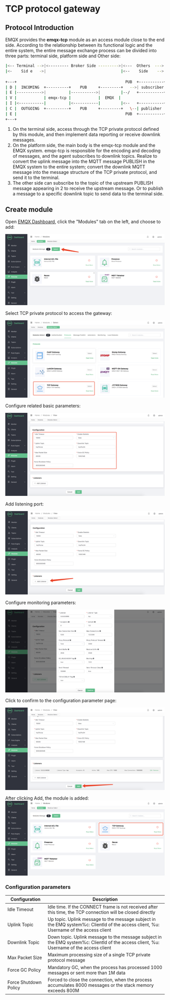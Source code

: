 # TCP protocol gateway

## Protocol Introduction

EMQX provides the **emqx-tcp** module as an access module close to the end side. According to the relationship between its functional logic and the entire system, the entire message exchange process can be divided into three parts: terminal side, platform side and Other side:

```bash
|<-- Terminal -->|<--------- Broker Side --------->|<---  Others  --->|
|<-    Sid e   ->|                                 |<--    Side    -->|

+---+                                                PUB  +-----------+
| D |  INCOMING  +----------+    PUB     +---------+   -->| subscriber|
| E |----------->|          |----------->|         |--/   +-----------+
| V |            | emqx-tcp |            |  EMQX  |
| I |<-----------|          |<-----------|         |<--   +-----------+
| C |  OUTGOING  +----------+    PUB     +---------+   \--| publisher |
| E |                                                PUB  +-----------+
+---+
```

1. On the terminal side, access through the TCP private protocol defined by this module, and then implement data reporting or receive downlink messages.
2. On the platform side, the main body is the emqx-tcp module and the EMQX system. emqx-tcp is responsible for the encoding and decoding of messages, and the agent subscribes to downlink topics. Realize to convert the uplink message into the MQTT message PUBLISH in the EMQX system to the entire system; convert the downlink MQTT message into the message structure of the TCP private protocol, and send it to the terminal.
3. The other side can subscribe to the topic of the upstream PUBLISH message appearing in 2 to receive the upstream message. Or to publish a message to a specific downlink topic to send data to the terminal side.

## Create module

Open [EMQX Dashboard](http://127.0.0.1:18083/#/modules), click the "Modules" tab on the left, and choose to add:

![image-20200927213049265](./assets/modules.png)

Select TCP private protocol to access the gateway:

![image-20200927213049265](./assets/proto_tcp1.png)

Configure related basic parameters:

![image-20200927213049265](./assets/proto_tcp2.png)

Add listening port:

![image-20200927213049265](./assets/proto_tcp3.png)

Configure monitoring parameters:

![image-20200927213049265](./assets/proto_tcp4.png)

Click to confirm to the configuration parameter page:

![image-20200927213049265](./assets/proto_tcp5.png)

After clicking Add, the module is added:
![image-20200927213049265](./assets/proto_tcp6.png)

### Configuration parameters



| Configuration         | Description                                                  |
| --------------------- | ------------------------------------------------------------ |
| Idle Timeout          | Idle time. If the CONNECT frame is not received after this time, the TCP connection will be closed directly |
| Uplink Topic          | Up topic. Uplink message to the message subject in the EMQ system%c: ClientId of the access client, %u: Username of the access client |
| Downlink Topic        | Down topic. Uplink message to the message subject in the EMQ system%c: ClientId of the access client, %u: Username of the access client |
| Max Packet Size       | Maximum processing size of a single TCP private protocol message |
| Force GC Policy       | Mandatory GC, when the process has processed 1000 messages or sent more than 1M data |
| Force Shutdown Policy | Forced to close the connection, when the process accumulates 8000 messages or the stack memory exceeds 800M |
